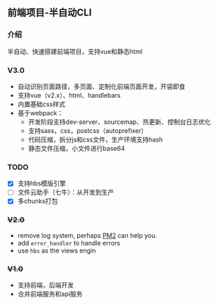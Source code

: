 ## 前端项目-半自动CLI

### 介绍

半自动、快速搭建前端项目，支持vue和静态html

### V3.0

- 自动识别页面路径，多页面、定制化前端页面开发，开袋即食
- 支持vue（v2.x）、html、handlebars
- 内置基础css样式
- 基于webpack：
    - 开发阶段支持dev-server、sourcemap、热更新、控制台日志优化
    - 支持sass，css，postcss（autoprefixer）
    - 代码压缩，拆分js和css文件，生产环境支持hash
    - 静态文件压缩，小文件进行base64

### TODO

- [X] 支持hbs模版引擎
- [ ] 文件云助手（七牛）：从开发到生产
- [X] 多chunks打包

### ~~V2.0~~

- remove log system, perhaps [PM2](https://github.com/Unitech/pm2) can help you.
- add `error_handler` to handle errors
- use `hbs` as the views engin

### ~~V1.0~~

- 支持前端，后端开发
- 合并前端服务和api服务

